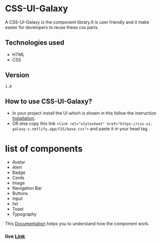 
# CSS-UI-Galaxy

A CSS-UI-Galaxy is the component library.It is user friendly and it make easier for developers to reuse these css parts.

## Technologies used
 - HTML
- CSS

## Version
    1.0
##  How to use CSS-UI-Galaxy?
 - In your project install the UI which is shown in this follow the instruction [Installation](https://css-ui-galaxy-c.netlify.app/getstarted/install.html).
 - OR else copy this link `<link rel="stylesheet" href="https://css-ui-galaxy-c.netlify.app/CSS/base.css">`
 and paste it in your head tag .


# list of components
- Avatar 
- Alert
- Badge
- Cards
- Image
- Navigation Bar
- Buttons
- Input
- list
- Toast
- Typography

This [Documentation](https://css-ui-galaxy-c.netlify.app/index.html) helps you to understand how the component work.

### live [Link](https://css-ui-galaxy-c.netlify.app/getstarted/main.html)
